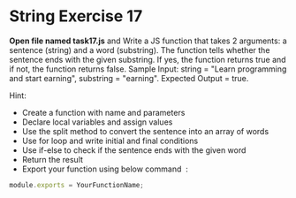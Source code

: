 # String Exercise 17

**Open file named task17.js** and Write a JS function that takes 2 arguments: a sentence (string) and a word (substring). The function tells whether the sentence ends with the given substring. If yes, the function returns true and if not, the function returns false. Sample Input: string = "Learn programming and start earning", substring = "earning". Expected Output = true.

Hint:

- Create a function with name and parameters
- Declare local variables and assign values
- Use the split method to convert the sentence into an array of words
- Use for loop and write initial and final conditions
- Use if-else to check if the sentence ends with the given word
- Return the result
- Export your function using below command  :

```js
module.exports = YourFunctionName;
```